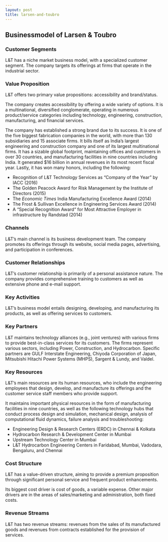 ```yaml
---
layout: post
title: larsen-and-toubro
---
```


Businessmodel of Larsen & Toubro
---------------------------------

### Customer Segments

L&T has a niche market business model, with a specialized customer segment. The company targets its offerings at firms that operate in the industrial sector.

### Value Proposition

L&T offers two primary value propositions: accessibility and brand/status.

The company creates accessibility by offering a wide variety of options. It is a multinational, diversified conglomerate, operating in numerous product/service categories including technology, engineering, construction, manufacturing, and financial services.

The company has established a strong brand due to its success. It is one of the five biggest fabrication companies in the world, with more than 130 subsidiaries and 15 associate firms. It bills itself as India’s largest engineering and construction company and one of its largest multinational firms. It has a sizable global footprint, maintaining offices and customers in over 30 countries, and manufacturing facilities in nine countries including India. It generated $16 billion in annual revenues in its most recent fiscal year. Lastly, it has won many honors, including the following:

 * Recognition of L&T Technology Services as “Company of the Year” by IACC (2016)
* The Golden Peacock Award for Risk Management by the Institute of Directors (2015)
* The *Economic Times* India Manufacturing Excellence Award (2014)
* The Frost & Sullivan Excellence in Engineering Services Award (2014)
* A “Special Recognition Award“ for Most Attractive Employer in infrastructure by Randstad (2014)
 ### Channels

L&T’s main channel is its business development team. The company promotes its offerings through its website, social media pages, advertising, and participation in conferences.

### Customer Relationships

L&T’s customer relationship is primarily of a personal assistance nature. The company provides comprehensive training to customers as well as extensive phone and e-mail support.

### Key Activities

L&T’s business model entails designing, developing, and manufacturing its products, as well as offering services to customers.

### Key Partners

L&T maintains technology alliances (e.g., joint ventures) with various firms to provide best-in-class services for its customers. The firms represent various sectors, including Power, Construction, and Hydrocarbon. Specific partners are GULF Interstate Engineering, Chiyoda Corporation of Japan, Mitsubishi Hitachi Power Systems (MHPS), Sargent & Lundy, and Valdel.

### Key Resources

L&T’s main resources are its human resources, who include the engineering employees that design, develop, and manufacture its offerings and the customer service staff members who provide support.

It maintains important physical resources in the form of manufacturing facilities in nine countries, as well as the following technology hubs that conduct process design and simulation, mechanical design, analysis of computational fluid dynamics, failure analysis and troubleshooting:

 * Engineering Design & Research Centers (ERDC) in Chennai & Kolkata
* Hydrocarbon Research & Development Center in Mumbai
* Upstream Technology Center in Mumbai
* L&T Hydrocarbon Engineering Centers in Faridabad, Mumbai, Vadodara, Bengaluru, and Chennai
 ### Cost Structure

L&T has a value-driven structure, aiming to provide a premium proposition through significant personal service and frequent product enhancements.

Its biggest cost driver is cost of goods, a variable expense. Other major drivers are in the areas of sales/marketing and administration, both fixed costs.

### Revenue Streams

L&T has two revenue streams: revenues from the sales of its manufactured goods and revenues from contracts established for the provision of services.
